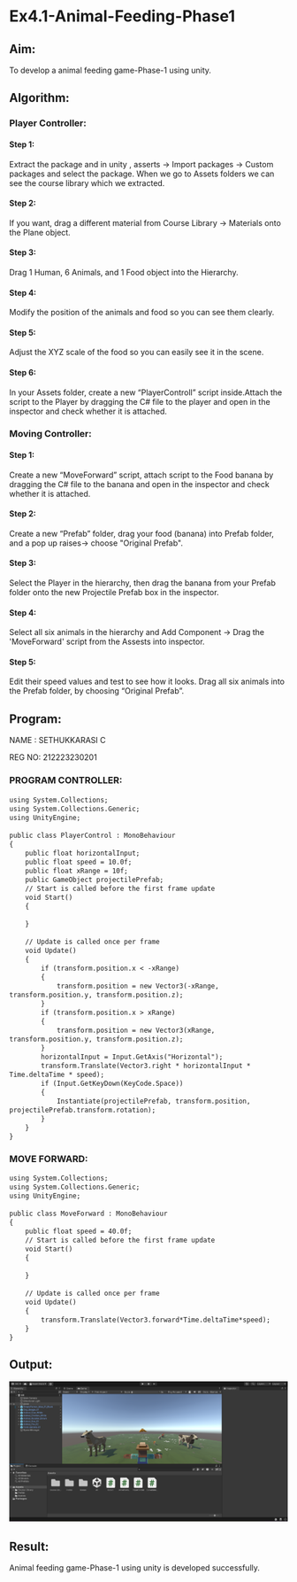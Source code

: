 # Ex4.1-Animal-Feeding-Phase1
## Aim:
To develop a animal feeding game-Phase-1 using unity.

## Algorithm:
### Player Controller:
#### Step 1: 
Extract the package and in unity , asserts -> Import packages -> Custom packages and select the package. When we go to Assets folders we can see the course library which we extracted.

#### Step 2: 
If you want, drag a different material from Course Library -> Materials onto the Plane object.

#### Step 3: 
Drag 1 Human, 6 Animals, and 1 Food object into the Hierarchy.

#### Step 4: 
Modify the position of the animals and food so you can see them clearly.

#### Step 5: 
Adjust the XYZ scale of the food so you can easily see it in the scene.

#### Step 6: 
In your Assets folder, create a new “PlayerControll” script inside.Attach the script to the Player by dragging the C# file to the player and open in the inspector and check whether it is attached.

### Moving Controller:
#### Step 1: 
Create a new “MoveForward” script, attach script to the Food banana by dragging the C# file to the banana and open in the inspector and check whether it is attached.

#### Step 2: 
Create a new “Prefab” folder, drag your food (banana) into Prefab folder, and a pop up raises-> choose "Original Prefab".

#### Step 3: 
Select the Player in the hierarchy, then drag the banana from your Prefab folder onto the new Projectile Prefab box in the inspector.

#### Step 4: 
Select all six animals in the hierarchy and Add Component -> Drag the 'MoveForward' script from the Assests into inspector.

#### Step 5: 
Edit their speed values and test to see how it looks. Drag all six animals into the Prefab folder, by choosing “Original Prefab”.

## Program:
NAME : SETHUKKARASI C

REG NO: 212223230201

### PROGRAM CONTROLLER:
```
using System.Collections;
using System.Collections.Generic;
using UnityEngine;

public class PlayerControl : MonoBehaviour
{
    public float horizontalInput;
    public float speed = 10.0f;
    public float xRange = 10f;
    public GameObject projectilePrefab;
    // Start is called before the first frame update
    void Start()
    {

    }

    // Update is called once per frame
    void Update()
    {
        if (transform.position.x < -xRange)
        {
            transform.position = new Vector3(-xRange, transform.position.y, transform.position.z);
        }
        if (transform.position.x > xRange)
        {
            transform.position = new Vector3(xRange, transform.position.y, transform.position.z);
        }
        horizontalInput = Input.GetAxis("Horizontal");
        transform.Translate(Vector3.right * horizontalInput * Time.deltaTime * speed);
        if (Input.GetKeyDown(KeyCode.Space))
        {
            Instantiate(projectilePrefab, transform.position, projectilePrefab.transform.rotation);
        }
    }
}

```

### MOVE FORWARD:
```
using System.Collections;
using System.Collections.Generic;
using UnityEngine;

public class MoveForward : MonoBehaviour
{
    public float speed = 40.0f;
    // Start is called before the first frame update
    void Start()
    {
        
    }

    // Update is called once per frame
    void Update()
    {
        transform.Translate(Vector3.forward*Time.deltaTime*speed);
    }
}

```
## Output:
![output](image.png)

## Result:
Animal feeding game-Phase-1 using unity is developed successfully.